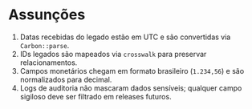 # Assunções

1. Datas recebidas do legado estão em UTC e são convertidas via `Carbon::parse`.
2. IDs legados são mapeados via `crosswalk` para preservar relacionamentos.
3. Campos monetários chegam em formato brasileiro (`1.234,56`) e são normalizados para decimal.
4. Logs de auditoria não mascaram dados sensíveis; qualquer campo sigiloso deve ser filtrado em releases futuros.

